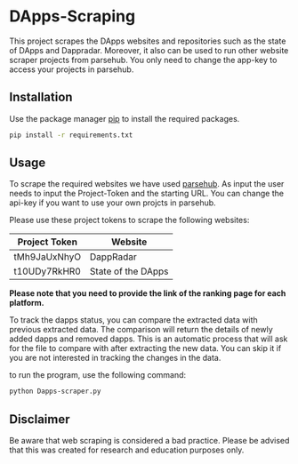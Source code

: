 # DApps-Scraping
This project scrapes the DApps websites and repositories such as the state of DApps and Dappradar. Moreover, it also can be used to run other website scraper projects from parsehub. You only need to change the app-key to access your projects in parsehub. 


## Installation

Use the package manager [pip](https://pip.pypa.io/en/stable/) to install the required packages.

```bash
pip install -r requirements.txt
```

## Usage

To scrape the required websites we have used [parsehub](https://www.parsehub.com).
As input the user needs to input the Project-Token and the starting URL. 
You can change the api-key if you want to use your own projcts in parsehub.

Please use these project tokens to scrape the following websites:

| Project Token  | Website |
| ------------- | ------------- |
| tMh9JaUxNhyO  | DappRadar  |
| t10UDy7RkHR0  | State of the DApps  |

**Please note that you need to provide the link of the ranking page for each platform.**


To track the dapps status, you can compare the extracted data with previous extracted data. The comparison will return the details of newly added dapps and removed dapps. This is an automatic process that will ask for the file to compare with after extracting the new data. You can skip it if you are not interested in tracking the changes in the data.

to run the program, use the following command:
```bash
python Dapps-scraper.py
```
## Disclaimer
Be aware that web scraping is considered a bad practice. Please be advised that this was created for research and education purposes only.  
